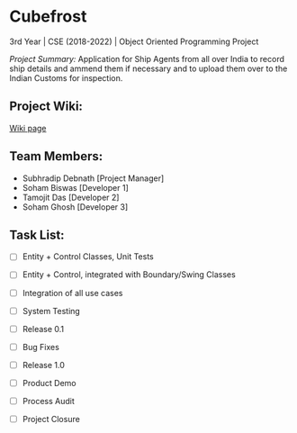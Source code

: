 # Cubefrost
3rd Year | CSE (2018-2022) | Object Oriented Programming Project

_Project Summary:_
Application for Ship Agents from all over India to record ship details and ammend them if necessary and to upload them over to the Indian Customs for inspection. 

## Project Wiki:
[Wiki page](http://103.127.146.165/wiki/index.php?title=Cubefrost:Main)

## Team Members:
- Subhradip Debnath [Project Manager]
- Soham Biswas [Developer 1]
- Tamojit Das [Developer 2]
- Soham Ghosh [Developer 3]

## Task List:
- [ ] Entity + Control Classes, Unit Tests 
- [ ] Entity + Control, integrated with Boundary/Swing Classes 
- [ ] Integration of all use cases
- [ ] System Testing 
- [ ] Release 0.1 
- [ ] Bug Fixes 
- [ ] Release 1.0 
- [ ] Product Demo 
- [ ] Process Audit 
- [ ] Project Closure 


